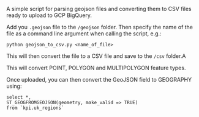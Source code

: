 A simple script for parsing geojson files and converting them to CSV files ready to upload to GCP BigQuery.

Add you `.geojson` file to the `/geojson` folder. Then specify the name of the file as a command line argument when calling the script, e.g.:

`python geojson_to_csv.py <name_of_file>`

This will then convert the file to a CSV file and save to the `/csv` folder.A

This will convert POINT, POLYGON and MULTIPOLYGON feature types.

Once uploaded, you can then convert the GeoJSON field to GEOGRAPHY using:

```
select *,
ST_GEOGFROMGEOJSON(geometry, make_valid => TRUE)
from `kpi.uk_regions`
```